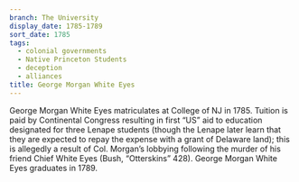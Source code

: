 ```yaml
---
branch: The University
display_date: 1785-1789
sort_date: 1785
tags:
  - colonial governments
  - Native Princeton Students
  - deception
  - alliances
title: George Morgan White Eyes
---
```


George Morgan White Eyes matriculates at College of NJ in 1785. Tuition is paid by Continental Congress resulting in first “US” aid to education designated for three Lenape students (though the Lenape later learn that they are expected to repay the expense with a grant of Delaware land); this is allegedly a result of Col. Morgan’s lobbying following the murder of his friend Chief White Eyes (Bush, “Otterskins” 428). George Morgan White Eyes graduates in 1789.

